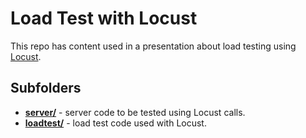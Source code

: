 # Load Test with Locust

This repo has content used in a presentation about load testing using [Locust](https://locust.io).

## Subfolders

- [**server/**](./server) - server code to be tested using Locust calls.
- [**loadtest/**](./loadtest) - load test code used with Locust.
